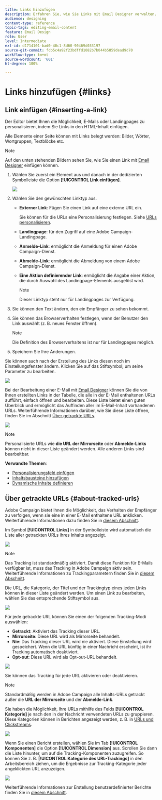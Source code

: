 ```yaml
---
title: Links hinzufügen
description: Erfahren Sie, wie Sie Links mit Email Designer verwalten.
audience: designing
content-type: reference
topic-tags: editing-email-content
feature: Email Design
role: User
level: Intermediate
exl-id: d1714101-bad0-40c1-8d60-90469d033197
source-git-commit: fcb5c4a92f23bdffd1082b7b044b5859dead9d70
workflow-type: tm+mt
source-wordcount: '601'
ht-degree: 100%

---
```


# Links hinzufügen {#links}

## Link einfügen {#inserting-a-link}

Der Editor bietet Ihnen die Möglichkeit, E-Mails oder Landingpages zu personalisieren, indem Sie Links in den HTML-Inhalt einfügen.

Alle Elemente einer Seite können mit Links belegt werden: Bilder, Wörter, Wortgruppen, Textblöcke etc.

>[!NOTE]
>
>Auf den unten stehenden Bildern sehen Sie, wie Sie einen Link mit [Email Designer](../../designing/using/designing-content-in-adobe-campaign.md) einfügen können.

1. Wählen Sie zuerst ein Element aus und danach in der dedizierten Symbolleiste die Option **[!UICONTROL Link einfügen]**.

   ![](assets/des_insert_link.png)

1. Wählen Sie den gewünschten Linktyp aus.

   * **Externer Link**: Fügen Sie einen Link auf eine externe URL ein.

      Sie können für die URLs eine Personalisierung festlegen. Siehe [URLs personalisieren](../../designing/using/using-reusable-content.md#creating-a-content-fragment).

   * **Landingpage**: für den Zugriff auf eine Adobe Campaign-Landingpage.
   * **Anmelde-Link**: ermöglicht die Anmeldung für einen Adobe Campaign-Dienst.
   * **Abmelde-Link**: ermöglicht die Abmeldung von einem Adobe Campaign-Dienst.
   * **Eine Aktion definierender Link**: ermöglicht die Angabe einer Aktion, die durch Auswahl des Landingpage-Elements ausgelöst wird.

      >[!NOTE]
      >
      >Dieser Linktyp steht nur für Landingpages zur Verfügung.

1. Sie können den Text ändern, den ein Empfänger zu sehen bekommt.
1. Sie können das Browserverhalten festlegen, wenn der Benutzer den Link auswählt (z. B. neues Fenster öffnen).

   >[!NOTE]
   >
   >Die Definition des Browserverhaltens ist nur für Landingpages möglich.

1. Speichern Sie Ihre Änderungen.

Sie können auch nach der Erstellung des Links diesen noch im Einstellungsfenster ändern. Klicken Sie auf das Stiftsymbol, um seine Parameter zu bearbeiten.

![](assets/des_link_edit.png)

Bei der Bearbeitung einer E-Mail mit [Email Designer](../../designing/using/designing-content-in-adobe-campaign.md) können Sie die von Ihnen erstellten Links in der Tabelle, die alle in der E-Mail enthaltenen URLs aufführt, einfach öffnen und bearbeiten. Diese Liste bietet einen guten Überblick und ermöglicht das Auffinden aller im E-Mail-Inhalt vorhandenen URLs. Weiterführende Informationen darüber, wie Sie diese Liste öffnen, finden Sie im Abschnitt [Über getrackte URLs](#about-tracked-urls).

![](assets/des_link_list.png)

>[!NOTE]
>
>Personalisierte URLs wie **die URL der Mirrorseite** oder **Abmelde-Links** können nicht in dieser Liste geändert werden. Alle anderen Links sind bearbeitbar.

**Verwandte Themen**:

* [Personalisierungsfeld einfügen](../../designing/using/personalization.md#inserting-a-personalization-field)
* [Inhaltsbausteine hinzufügen](../../designing/using/personalization.md#adding-a-content-block)
* [Dynamische Inhalte definieren](../../designing/using/personalization.md#defining-dynamic-content-in-an-email)

## Über getrackte URLs {#about-tracked-urls}

Adobe Campaign bietet Ihnen die Möglichkeit, das Verhalten der Empfänger zu verfolgen, wenn sie eine in einer E-Mail enthaltene URL anklicken. Weiterführende Informationen dazu finden Sie in [diesem Abschnitt](../../sending/using/tracking-messages.md#about-tracking).

Im Symbol **[!UICONTROL Links]** in der Symbolleiste wird automatisch die Liste aller getrackten URLs Ihres Inhalts angezeigt.

![](assets/des_links.png)

>[!NOTE]
>
>Das Tracking ist standardmäßig aktiviert. Damit diese Funktion für E-Mails verfügbar ist, muss das Tracking in Adobe Campaign aktiv sein. Weiterführende Informationen zu Trackingparametern finden Sie in [diesem Abschnitt](../../administration/using/configuring-email-channel.md#tracking-parameters).

Die URL, die Kategorie, der Titel und der Trackingtyp eines jeden Links können in dieser Liste geändert werden. Um einen Link zu bearbeiten, wählen Sie das entsprechende Stiftsymbol aus.

![](assets/des_links_tracking.png)

Für jede getrackte URL können Sie einen der folgenden Tracking-Modi auswählen:

* **Getrackt**: Aktiviert das Tracking dieser URL.
* **Mirrorseite**: Diese URL wird als Mirrorseite behandelt.
* **Nie**: Das Tracking dieser URL wird nie aktiviert. Diese Einstellung wird gespeichert. Wenn die URL künftig in einer Nachricht erscheint, ist ihr Tracking automatisch deaktiviert.
* **Opt-out**: Diese URL wird als Opt-out-URL behandelt.

![](assets/des_link_tracking_type.png)

Sie können das Tracking für jede URL aktivieren oder deaktivieren.

>[!NOTE]
>
>Standardmäßig werden in Adobe Campaign alle Inhalts-URLs getrackt außer die **URL der Mirrorseite** und der **Abmelde-Link**.

Sie haben die Möglichkeit, Ihre URLs mithilfe des Felds **[!UICONTROL Kategorie]** je nach den in der Nachricht verwendeten URLs zu gruppieren. Diese Kategorien können in Berichten angezeigt werden, z. B. in [URLs und Clickstreams](../../reporting/using/urls-and-click-streams.md).

![](assets/des_link_tracking_category.png)

Wenn Sie einen Bericht erstellen, wählen Sie im Tab **[!UICONTROL Komponenten]** die Option **[!UICONTROL Dimension]** aus. Scrollen Sie dann die Liste hinunter, um auf die Tracking-Komponenten zuzugreifen. So können Sie z. B. **[!UICONTROL Kategorie des URL-Trackings]** in den Arbeitsbereich ziehen, um die Ergebnisse zur Tracking-Kategorie jeder angeklickten URL anzuzeigen.

![](assets/des_link_tracking_report.png)

Weiterführende Informationen zur Erstellung benutzerdefinierter Berichte finden Sie in [diesem Abschnitt](../../reporting/using/about-dynamic-reports.md).
